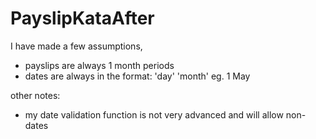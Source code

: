 # PayslipKataAfter
I have made a few assumptions,
- payslips are always 1 month periods
- dates are always in the format: 'day' 'month' eg. 1 May

other notes:
- my date validation function is not very advanced and will allow non-dates
